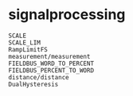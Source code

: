 # signalprocessing

```{toctree}
SCALE
SCALE_LIM
RampLimitFS
measurement/measurement
FIELDBUS_WORD_TO_PERCENT
FIELDBUS_PERCENT_TO_WORD
distance/distance
DualHysteresis
```
